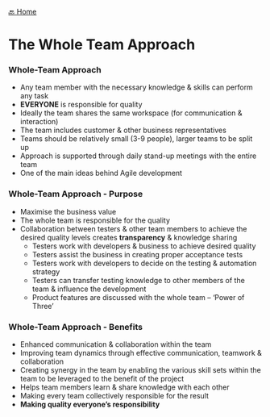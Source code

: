 [🔙 Home](../home.md)



# The Whole Team Approach

### Whole-Team Approach
* Any team member with the necessary knowledge & skills can perform any task
* **EVERYONE** is responsible for quality
* Ideally the team shares the same workspace (for communication & interaction)
* The team includes customer & other business representatives
* Teams should be relatively small (3-9 people), larger teams to be split up
* Approach is supported through daily stand-up meetings with the entire team
* One of the main ideas behind Agile development

### Whole-Team Approach - Purpose
* Maximise the business value
* The whole team is responsible for the quality
* Collaboration between testers & other team members to achieve the desired quality levels creates **transparency** & knowledge sharing
  * Testers work with developers & business to achieve desired quality
  * Testers assist the business in creating proper acceptance tests
  * Testers work with developers to decide on the testing & automation strategy
  * Testers can transfer testing knowledge to other members of the team & influence the development
  * Product features are discussed with the whole team – ‘Power of Three’

### Whole-Team Approach - Benefits
* Enhanced communication & collaboration within the team
* Improving team dynamics through effective communication, teamwork & collaboration
* Creating synergy in the team by enabling the various skill sets within the team to be leveraged to the benefit of the project
* Helps team members learn & share knowledge with each other
* Making every team collectively responsible for the result
* **Making quality everyone’s responsibility**